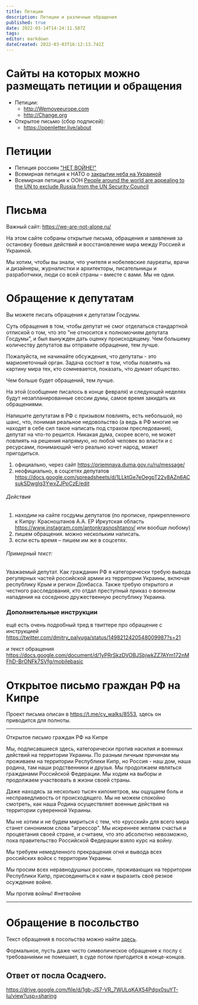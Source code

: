 ```yaml
---
title: Петиции
description: Петиции и различные обращения
published: true
date: 2022-03-14T14:24:11.587Z
tags: 
editor: markdown
dateCreated: 2022-03-03T16:12:13.742Z
---
```


# Сайты на которых можно размещать петиции и обращения
* Петиции:
	* http://Wemoveeurope.com
	* http://Change.org
* Открытое письмо (сбор подписей):
	* https://openletter.live/about

# Петиции
* Петиция россиян ["НЕТ ВОЙНЕ!"](https://www.change.org/p/%D0%BE%D1%81%D1%82%D0%B0%D0%BD%D0%BE%D0%B2%D0%B8%D1%82%D1%8C-%D0%B2%D0%BE%D0%B9%D0%BD%D1%83-%D1%81-%D1%83%D0%BA%D1%80%D0%B0%D0%B8%D0%BD%D0%BE%D0%B9-2ce0a2d7-b957-4e23-981a-c67a26e2b0b7)
* Всемирная петиция к НАТО о [закрытии неба на Украиной](https://www.openpetition.eu/petition/online/people-around-the-world-ask-nato-to-close-the-airspace-over-ukraine)
* Всемирная петиция к ООН [People around the world are appealing to the UN to exclude Russia from the UN Security Council ](https://www.openpetition.eu/petition/online/people-around-the-world-are-appealing-to-the-un-to-exclude-russia-from-the-un-security-council)

# Письма
Важный сайт: https://we-are-not-alone.ru/

На этом сайте собраны открытые письма, обращения и заявления за остановку боевых действий и восстановление мира между Россией и Украиной. 

Мы хотим, чтобы вы знали, что учителя и нобелевские лауреаты, врачи и дизайнеры, журналистки и архитекторы,  писательницы и разработчики, люди со всей страны – вместе с вами. Мы не одни.

# Обращение к депутатам

Вы можете писать обращения к депутатам Госдумы.

Суть обращения в том, чтобы депутат не смог отделаться стандартной отпиской о том, что это “не относится к полномочиям депутата Госдумы”, и был вынужден дать оценку происходящему. Чем большему количеству депутатов вы отправите обращение, тем лучше.

Пожалуйста, не начинайте обсуждения, что депутаты - это марионеточный орган. Задача состоит в том, чтобы повлиять на картину мира тех, кто сомневается, показать, что думает общество.

Чем больше будет обращений, тем лучше.

На этой (сообщение писалось в конце февраля) и следующей неделях будут незапланированные сессии думы, самое время закидать их обращениями.

Напишите депутатам в РФ с призывом повлиять, есть небольшой, но шанс, что, понимая реальное недовольство (а ведь в РФ многие не находят в себе сил такое написать под страхом преследования), депутат на что-то решится. Никакая дума, скорее всего, не может повлиять на решения напрямую, но любой человек во власти и с ресурсами, понимающий чего реально хочет народ, может пригодиться.

1. официально, через сайт https://priemnaya.duma.gov.ru/ru/message/
1. неофициально, в соцсетях депутатов https://docs.google.com/spreadsheets/d/1LLktGe7eOegpT22v8AZn6ACsukSDwgIq3YwxZJPpCzE/edit

###### Действия
1. находим на сайте госдумы депутатов (по прописке, прикрепленного к Кипру: Красноштанов А.А.  ЕР  Иркутская область  https://www.instagram.com/antonkrasnoshtanov/ или вообще любому)
2. пишем обращения. можно нескольким написать.
3. если есть время – пишем им же в соцсетях.

###### Примерный текст:
Уважаемый депутат. Как гражданин РФ я категорически требую вывода регулярных частей российской армии из территории Украины, включая республику Крым и регион Донбасса. Также требую открытого и честного расследования, кто отдал преступный приказ о военном нападения на соседнюю дружественную республику Украина.

### Дополнительные инструкции
ещё есть очень подробный тред в твиттере про обращение с инструкцией
https://twitter.com/dmitry_palyuga/status/1498212420548009987?s=21

и текст обращения
https://docs.google.com/document/d/1yPRrSkzDVOBJSbjwkZZ7AYm172nMFhD-BrONFk7SVfg/mobilebasic

# Открытое письмо граждан РФ на Кипре

Проект письма описан в https://t.me/cy_walks/8553, здесь он приводится для полноты.

---
Открытое письмо граждан РФ на Кипре

Мы, подписавшиеся здесь, категорически против насилия и военных действий на территории Украины. По разным личным причинам мы проживаем на территории Республики Кипр, но Россия - наш дом, наша родина, там наши родственники и друзья. Мы продолжаем являться гражданами Российской Федерации. Мы ходим на выборы и продолжаем участвовать в жизни своей страны. 

Даже находясь за несколько тысяч километров, мы ощущаем боль и несправедливость от происходящего. Мы не можем спокойно смотреть, как наша Родина осуществляет военные действия на территории суверенной Украины. 

Мы не хотим и не будем мириться с тем, что «русский» для всего мира станет синонимом слова "агрессор". Мы искреннее желаем счастья и процветания своей стране, и считаем, что это абсолютно невозможно, пока правительство Российской Федерации взяло курс на войну. 

Мы требуем немедленного прекращения огня и вывода всех российских войск с территории Украины.

Мы просим всех неравнодушных россиян, проживающих на территории Республики Кипр, присоединиться к нам и выразить своё резкое осуждение войне. 

Мы против войны!
#нетвойне

---

# Обращение в посольство

Текст обращения в посольства можно найти [здесь](/petitions/embassy_letter).

Формальное, пусть даже чисто символическое обращение к послу с требованиями не помешает, в суде потом пригодится в конце-концов.

## Ответ от посла Осадчего.

https://drive.google.com/file/d/1gb-JS7-VR_7WULqKAX54Pdgx0suYT-lu/view?usp=sharing